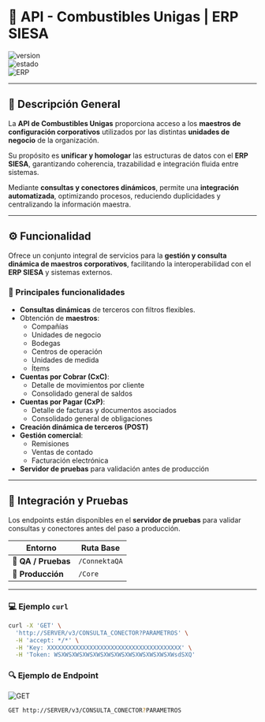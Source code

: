 



# 🧩 API - Combustibles Unigas | ERP SIESA  
![version](https://img.shields.io/badge/Versión-1.26.10.28-blue.svg)  
![estado](https://img.shields.io/badge/Estado-Estable-brightgreen.svg)  
![ERP](https://img.shields.io/badge/ERP-SIESA-orange.svg)

---

## 📘 Descripción General  

La **API de Combustibles Unigas** proporciona acceso a los **maestros de configuración corporativos** utilizados por las distintas **unidades de negocio** de la organización.  

Su propósito es **unificar y homologar** las estructuras de datos con el **ERP SIESA**, garantizando coherencia, trazabilidad e integración fluida entre sistemas.  

Mediante **consultas y conectores dinámicos**, permite una **integración automatizada**, optimizando procesos, reduciendo duplicidades y centralizando la información maestra.  

---

## ⚙️ Funcionalidad  

Ofrece un conjunto integral de servicios para la **gestión y consulta dinámica de maestros corporativos**, facilitando la interoperabilidad con el **ERP SIESA** y sistemas externos.

### 🔹 Principales funcionalidades  

- **Consultas dinámicas** de terceros con filtros flexibles.  
- Obtención de **maestros**:
  - Compañías  
  - Unidades de negocio  
  - Bodegas  
  - Centros de operación  
  - Unidades de medida  
  - Ítems  
- **Cuentas por Cobrar (CxC)**:
  - Detalle de movimientos por cliente  
  - Consolidado general de saldos  
- **Cuentas por Pagar (CxP)**:
  - Detalle de facturas y documentos asociados  
  - Consolidado general de obligaciones  
- **Creación dinámica de terceros (POST)**  
- **Gestión comercial**:
  - Remisiones  
  - Ventas de contado  
  - Facturación electrónica  
- **Servidor de pruebas** para validación antes de producción  

---

## 🔗 Integración y Pruebas  

Los endpoints están disponibles en el **servidor de pruebas** para validar consultas y conectores antes del paso a producción.  

| Entorno | Ruta Base |
|----------|------------|
| 🧪 **QA / Pruebas** | `/ConnektaQA` |
| 🚀 **Producción** | `/Core` |

---

### 💻 Ejemplo `curl`

```bash
curl -X 'GET' \
  'http://SERVER/v3/CONSULTA_CONECTOR?PARAMETROS' \
  -H 'accept: */*' \
  -H 'Key: XXXXXXXXXXXXXXXXXXXXXXXXXXXXXXXXXXXXXX' \
  -H 'Token: WSXWSXWSXWSXWSXWSXWSXWSXWSXWSXWSXWsdSXQ'
```

### 🔍 Ejemplo de Endpoint
![GET](https://img.shields.io/badge/GET-brightgreen.svg) 
```bash
GET http://SERVER/v3/CONSULTA_CONECTOR?PARAMETROS
```